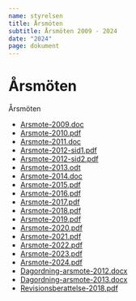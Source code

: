 ```yaml
---
name: styrelsen
title: Årsmöten
subtitle: Årsmöten 2009 - 2024
date: "2024"
page: dokument
---
```


# Årsmöten

Årsmöten

- <a href="./assets/files/arsmoten/Arsmote-2009.doc" target="_blank">Arsmote-2009.doc</a>
- <a href="./assets/files/arsmoten/Arsmote-2010.pdf" target="_blank">Arsmote-2010.pdf</a>
- <a href="./assets/files/arsmoten/Arsmote-2011.doc" target="_blank">Arsmote-2011.doc</a>
- <a href="./assets/files/arsmoten/Arsmote-2012-sid1.pdf" target="_blank">Arsmote-2012-sid1.pdf</a>
- <a href="./assets/files/arsmoten/Arsmote-2012-sid2.pdf" target="_blank">Arsmote-2012-sid2.pdf</a>
- <a href="./assets/files/arsmoten/Arsmote-2013.odt" target="_blank">Arsmote-2013.odt</a>
- <a href="./assets/files/arsmoten/Arsmote-2014.doc" target="_blank">Arsmote-2014.doc</a>
- <a href="./assets/files/arsmoten/Arsmote-2015.pdf" target="_blank">Arsmote-2015.pdf</a>
- <a href="./assets/files/arsmoten/Arsmote-2016.pdf" target="_blank">Arsmote-2016.pdf</a>
- <a href="./assets/files/arsmoten/Arsmote-2017.pdf" target="_blank">Arsmote-2017.pdf</a>
- <a href="./assets/files/arsmoten/Arsmote-2018.pdf" target="_blank">Arsmote-2018.pdf</a>
- <a href="./assets/files/arsmoten/Arsmote-2019.pdf" target="_blank">Arsmote-2019.pdf</a>
- <a href="./assets/files/arsmoten/Arsmote-2020.pdf" target="_blank">Arsmote-2020.pdf</a>
- <a href="./assets/files/arsmoten/Arsmote-2021.pdf" target="_blank">Arsmote-2021.pdf</a>
- <a href="./assets/files/arsmoten/Arsmote-2022.pdf" target="_blank">Arsmote-2022.pdf</a>
- <a href="./assets/files/arsmoten/Arsmote-2023.pdf" target="_blank">Arsmote-2023.pdf</a>
- <a href="./assets/files/arsmoten/Arsmote-2024.pdf" target="_blank">Arsmote-2024.pdf</a>
- <a href="./assets/files/arsmoten/Dagordning-arsmote-2012.docx" target="_blank">Dagordning-arsmote-2012.docx</a>
- <a href="./assets/files/arsmoten/Dagordning-arsmote-2013.docx" target="_blank">Dagordning-arsmote-2013.docx</a>
- <a href="./assets/files/arsmoten/Revisionsberattelse-2018.pdf" target="_blank">Revisionsberattelse-2018.pdf</a>
